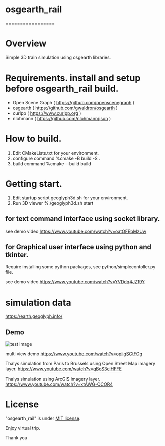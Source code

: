 # osgearth_rail
=================

# Overview

Simple 3D train simulation using osgearth libraries.

# Requirements. install and setup before osgearth_rail build.

  * Open Scene Graph ( https://github.com/openscenegraph )
  * osgearth         ( https://github.com/gwaldron/osgearth )
  * curlpp           ( https://www.curlpp.org )
  * nlohmann         ( https://github.com/nlohmann/json )

# How to build.
  1. Edit CMakeLists.txt for your environment.
  2. configure command %cmake -B build -S .
  3. build command     %cmake --build build

# Getting start.

  1. Edit startup script geoglyph3d.sh for your environment.
  2. Run 3D viewer     %./geoglyph3d.sh start

  ## for text command interface using socket library.

see demo video
https://www.youtube.com/watch?v=oatOFEbMzUw


  ## for Graphical user interface using python and tkinter.
Require installing some python packages, see python/simplecontoller.py file.

see demo video
https://www.youtube.com/watch?v=YVDdq4JZ19Y

# simulation data

https://earth.geoglyph.info/

 ## Demo

 ![test image](https://github.com/user-attachments/assets/48d0127e-eba1-42ae-b7e0-64b15cfe6e9a)
 
multi view demo https://www.youtube.com/watch?v=opiigSCtFOg

Thalys simulation from Paris to Brussels using Open Street Map imagery layer. https://www.youtube.com/watch?v=qBoS3elHFFE

Thalys simulation using ArcGIS imagery layer. https://www.youtube.com/watch?v=xtAWG-OCOR4




# License
 
"osgearth_rail" is under [MIT license](https://en.wikipedia.org/wiki/MIT_License).
 
Enjoy virtual trip.
 
Thank you


